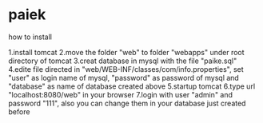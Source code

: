 # paiek

how to install

1.install tomcat
2.move the folder "web" to folder "webapps" under root directory of tomcat
3.creat database in mysql with the file "paike.sql"
4.edite file directed in "web/WEB-INF/classes/com/info.properties", set "user" as login name of mysql, "password" as password of mysql and "database" as name of database created above
5.startup tomcat
6.type url "localhost:8080/web" in your browser
7.login with user "admin" and password "111", also you can change them in your database just created before
